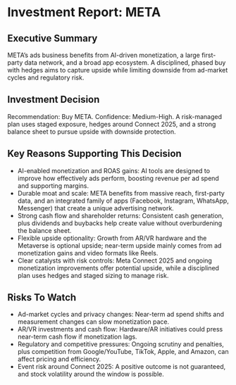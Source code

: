 # Investment Report: META

## Executive Summary
META’s ads business benefits from AI-driven monetization, a large first-party data network, and a broad app ecosystem. A disciplined, phased buy with hedges aims to capture upside while limiting downside from ad-market cycles and regulatory risk.

## Investment Decision
Recommendation: Buy META. Confidence: Medium-High. A risk-managed plan uses staged exposure, hedges around Connect 2025, and a strong balance sheet to pursue upside with downside protection.

## Key Reasons Supporting This Decision
- AI-enabled monetization and ROAS gains: AI tools are designed to improve how effectively ads perform, boosting revenue per ad spend and supporting margins.
- Durable moat and scale: META benefits from massive reach, first-party data, and an integrated family of apps (Facebook, Instagram, WhatsApp, Messenger) that create a unique advertising network.
- Strong cash flow and shareholder returns: Consistent cash generation, plus dividends and buybacks help create value without overburdening the balance sheet.
- Flexible upside optionality: Growth from AR/VR hardware and the Metaverse is optional upside; near-term upside mainly comes from ad monetization gains and video formats like Reels.
- Clear catalysts with risk controls: Meta Connect 2025 and ongoing monetization improvements offer potential upside, while a disciplined plan uses hedges and staged sizing to manage risk.

## Risks To Watch
- Ad-market cycles and privacy changes: Near-term ad spend shifts and measurement changes can slow monetization pace.
- AR/VR investments and cash flow: Hardware/AR initiatives could press near-term cash flow if monetization lags.
- Regulatory and competitive pressures: Ongoing scrutiny and penalties, plus competition from Google/YouTube, TikTok, Apple, and Amazon, can affect pricing and efficiency.
- Event risk around Connect 2025: A positive outcome is not guaranteed, and stock volatility around the window is possible.